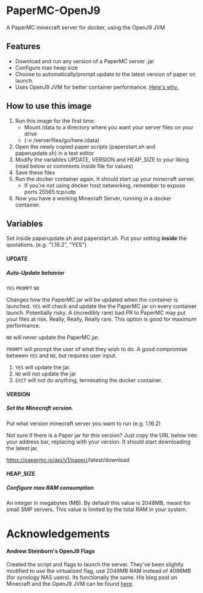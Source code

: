 # PaperMC-OpenJ9
A PaperMC minecraft server for docker, using the OpenJ9 JVM

## Features
* Download and run any version of a PaperMC server .jar
* Configure max heap size
* Choose to automatically/prompt update to the latest version of paper on launch.
* Uses OpenJ9 JVM for better container performance. [Here's why.](https://steinborn.me/posts/tuning-minecraft-openj9/)

## How to use this image
1. Run this image for the first time:
	* Mount /data to a directory where you want your server files on your drive
	* (-v /serverfiles/go/here:/data)
2. Open the newly copied paper scripts (paperstart.sh and paperupdate.sh) in a text editor
3. Modify the variables UPDATE, VERSION and HEAP_SIZE to your liking (read below or comments inside file for values)
4. Save these files
5. Run the docker container again. It should start up your minecraft server.
	* If you're not using docker host networking, remember to expose ports 25565 tcp/udp
6. Now you have a working Minecraft Server, running in a docker container.

## Variables
Set inside paperupdate.sh and paperstart.sh. Put your setting **inside** the quotations. (e.g. "1.16.2", "YES")
#### UPDATE
##### Auto-Update behavior
`YES` `PROMPT` `NO`

Changes how the PaperMC jar will be updated when the container is launched.
`YES` will check and update the the PaperMC jar on every container launch. Potentially risky. A (incredibly rare) bad PR to PaperMC may put your files at risk. Really, Really, Really rare. This option is good for maximum performance.

`NO` will never update the PaperMC jar.

`PROMPT` will prompt the user of what they wish to do. A good compromise between `YES` and `NO`, but requires user input.

1. `YES` will update the jar.
2. `NO` will not update the jar
3. `EXIT` will not do anything, terminating the docker container.

#### VERSION
##### Set the Minecraft version.
Put what version minecraft server you want to run (e.g. 1.16.2)

Not sure if there is a Paper jar for this version? Just copy the URL below into your address bar, replacing <VERSION> with your version. It should start downloading the latest jar.

https://papermc.io/api/v1/paper/<VERSION>/latest/download

#### HEAP_SIZE
##### Configure max RAM consumption
An integer in megabytes (MB). By default this value is 2048MB, meant for small SMP servers.
This value is limited by the total RAM in your system.

# Acknowledgements
#### Andrew Steinborn's OpenJ9 Flags
Created the script and flags to launch the server. They've been slightly modified to use the virtualized flag, use 2048MB RAM instead of 4096MB (for synology NAS users). Its functionally the same.
His blog post on Minecraft and the OpenJ9 JVM can be found [here](https://steinborn.me/posts/tuning-minecraft-openj9/).
